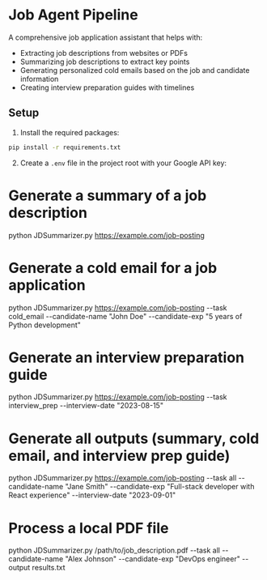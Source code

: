 # Job Agent Pipeline

A comprehensive job application assistant that helps with:
- Extracting job descriptions from websites or PDFs
- Summarizing job descriptions to extract key points
- Generating personalized cold emails based on the job and candidate information
- Creating interview preparation guides with timelines

## Setup

1. Install the required packages:
```bash
pip install -r requirements.txt
```

2. Create a `.env` file in the project root with your Google API key:



# Generate a summary of a job description
python JDSummarizer.py https://example.com/job-posting

# Generate a cold email for a job application
python JDSummarizer.py https://example.com/job-posting --task cold_email --candidate-name "John Doe" --candidate-exp "5 years of Python development"

# Generate an interview preparation guide
python JDSummarizer.py https://example.com/job-posting --task interview_prep --interview-date "2023-08-15"

# Generate all outputs (summary, cold email, and interview prep guide)
python JDSummarizer.py https://example.com/job-posting --task all --candidate-name "Jane Smith" --candidate-exp "Full-stack developer with React experience" --interview-date "2023-09-01"

# Process a local PDF file
python JDSummarizer.py /path/to/job_description.pdf --task all --candidate-name "Alex Johnson" --candidate-exp "DevOps engineer" --output results.txt